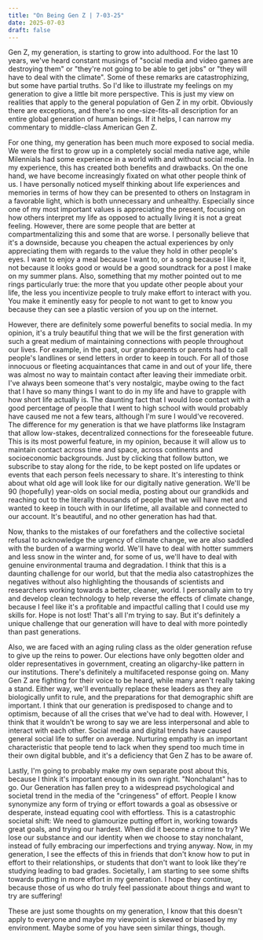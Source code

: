 ```yaml
---
title: "On Being Gen Z | 7-03-25"
date: 2025-07-03
draft: false
---
```


Gen Z, my generation, is starting to grow into adulthood. For the last 10 years, we've heard constant musings of "social media and video games are destroying them" or "they're not going to be able to get jobs" or "they will have to deal with the climate". Some of these remarks are catastrophizing, but some have partial truths. So I'd like to illustrate my feelings on my generation to give a little bit more perspective. This is just my view on realities that apply to the general population of Gen Z in my orbit. Obviously there are exceptions, and there's no one-size-fits-all description for an entire global generation of human beings. If it helps, I can narrow my commentary to middle-class American Gen Z. 

For one thing, my generation has been much more exposed to social media. We were the first to grow up in a completely social media native age, while Milennials had some experience in a world with and without social media. In my experience, this has created both benefits and drawbacks. On the one hand, we have become increasingly fixated on what other people think of us. I have personally noticed myself thinking about life experiences and memories in terms of how they can be presented to others on Instagram in a favorable light, which is both unnecessary and unhealthy. Especially since one of my most important values is appreciating the present, focusing on how others interpret my life as opposed to actually living it is not a great feeling. However, there are some people that are better at compartmentalizing this and some that are worse. I personally believe that it's a downside, because you cheapen the actual experiences by only appreciating them with regards to the value they hold in other people's eyes. I want to enjoy a meal because I want to, or a song because I like it, not because it looks good or would be a good soundtrack for a post I make on my summer plans. Also, something that my mother pointed out to me rings particularly true: the more that you update other people about your life, the less you incentivize people to truly make effort to interact with you. You make it eminently easy for people to not want to get to know you because they can see a plastic version of you up on the internet. 

However, there are definitely some powerful benefits to social media. In my opinion, it's a truly beautiful thing that we will be the first generation with such a great medium of maintaining connections with people throughout our lives. For example, in the past, our grandparents or parents had to call people's landlines or send letters in order to keep in touch. For all of those innocuous or fleeting acquaintances that came in and out of your life, there was almost no way to maintain contact after leaving their immediate orbit. I've always been someone that's very nostalgic, maybe owing to the fact that I have so many things I want to do in my life and have to grapple with how short life actually is. The daunting fact that I would lose contact with a good percentage of people that I went to high school with would probably have caused me not a few tears, although I'm sure I would've recovered. The difference for my generation is that we have platforms like Instagram that allow low-stakes, decentralized connections for the foreseeable future. This is its most powerful feature, in my opinion, because it will allow us to maintain contact across time and space, across continents and socioeconomic backgrounds. Just by clicking that follow button, we subscribe to stay along for the ride, to be kept posted on life updates or events that each person feels necessary to share. It's interesting to think about what old age will look like for our digitally native generation. We'll be 90 (hopefully) year-olds on social media, posting about our grandkids and reaching out to the literally thousands of people that we will have met and wanted to keep in touch with in our lifetime, all available and connected to our account. It's beautiful, and no other generation has had that. 

Now, thanks to the mistakes of our forefathers and the collective societal refusal to acknowledge the urgency of climate change, we are also saddled with the burden of a warming world. We'll have to deal with hotter summers and less snow in the winter and, for some of us, we'll have to deal with genuine environmental trauma and degradation. I think that this is a daunting challenge for our world, but that the media also catastrophizes the negatives without also highlighting the thousands of scientists and researchers working towards a better, cleaner, world. I personally aim to try and develop clean technology to help reverse the effects of climate change, because I feel like it's a profitable and impactful calling that I could use my skills for. Hope is not lost! That's all I'm trying to say. But it's definitely a unique challenge that our generation will have to deal with more pointedly than past generations. 

Also, we are faced with an aging ruling class as the older generation refuse to give up the reins to power. Our elections have only begotten older and older representatives in government, creating an oligarchy-like pattern in our institutions. There's definitely a multifaceted response going on. Many Gen Z are fighting for their voice to be heard, while many aren't really taking a stand. Either way, we'll eventually replace these leaders as they are biologically unfit to rule, and the preparations for that demographic shift are important. I think that our generation is predisposed to change and to optimism, because of all the crises that we've had to deal with. However, I think that it wouldn't be wrong to say we are less interpersonal and able to interact with each other. Social media and digital trends have caused general social life to suffer on average. Nurturing empathy is an important characteristic that people tend to lack when they spend too much time in their own digital bubble, and it's a deficiency that Gen Z has to be aware of. 

Lastly, I'm going to probably make my own separate post about this, because I think it's important enough in its own right. "Nonchalant" has to go. Our Generation has fallen prey to a widespread psychological and societal trend in the media of the "cringeness" of effort. People I know synonymize any form of trying or effort towards a goal as obsessive or desperate, instead equating cool with effortless. This is a catastrophic societal shift: We need to glamourize putting effort in, working towards great goals, and trying our hardest. When did it become a crime to try? We lose our substance and our identity when we choose to stay nonchalant, instead of fully embracing our imperfections and trying anyway. Now, in my generation, I see the effects of this in friends that don't know how to put in effort to their relationships, or students that don't want to look like they're studying leading to bad grades. Societally, I am starting to see some shifts towards putting in more effort in my generation. I hope they continue, because those of us who do truly feel passionate about things and want to try are suffering!

These are just some thoughts on my generation, I know that this doesn't apply to everyone and maybe my viewpoint is skewed or biased by my environment. Maybe some of you have seen similar things, though.

